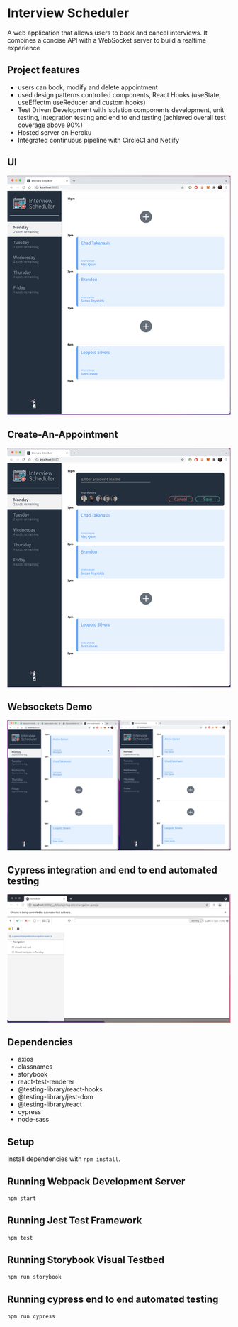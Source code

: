# Interview Scheduler
A web application that allows users to book and cancel interviews. It combines a concise API with a WebSocket server to build a realtime experience

## Project features
- users can book, modify and delete appointment
- used design patterns controlled components, React Hooks (useState, useEffectm useReducer and custom hooks)
- Test Driven Development with isolation components development, unit testing, integration testing and end to end testing (achieved overall test coverage above 90%)
- Hosted server on Heroku
- Integrated continuous pipeline with CircleCI and Netlify
## UI
![mainpage](https://github.com/niubrandon/scheduler/blob/master/public/images/main-page.png?raw=true)
## Create-An-Appointment
![mainpage](https://github.com/niubrandon/scheduler/blob/master/public/images/create-appointment.png?raw=true)
## Websockets Demo
![mainpage](https://github.com/niubrandon/scheduler/blob/master/public/images/websocketsdemo.gif?raw=true)
## Cypress integration and end to end automated testing
![demo](https://github.com/niubrandon/scheduler/blob/master/public/images/end2endtest.gif?raw=true)


## Dependencies
- axios
- classnames
- storybook
- react-test-renderer
- @testing-library/react-hooks
- @testing-library/jest-dom
- @testing-library/react
- cypress
- node-sass

## Setup

Install dependencies with `npm install`.

## Running Webpack Development Server

```sh
npm start
```

## Running Jest Test Framework

```sh
npm test
```

## Running Storybook Visual Testbed

```sh
npm run storybook
```
## Running cypress end to end automated testing

```sh
npm run cypress
```